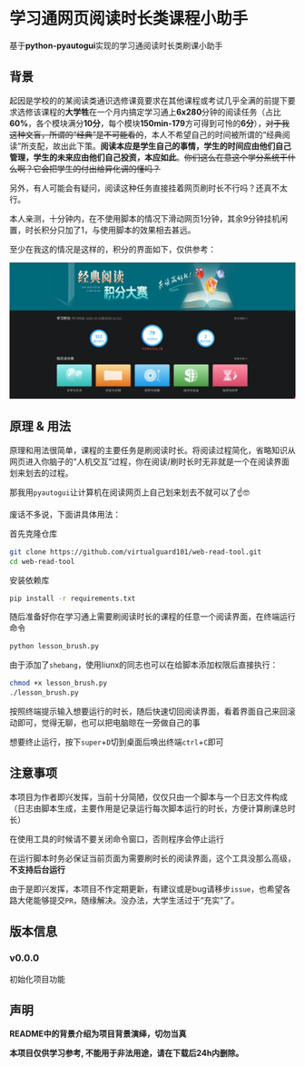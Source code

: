 # 学习通网页阅读时长类课程小助手

基于**python-pyautogui**实现的学习通阅读时长类刷课小助手

## 背景

起因是学校的的某阅读类通识选修课竟要求在其他课程或考试几乎全满的前提下要求选修该课程的**大学牲**在一个月内搞定学习通上**6x280**分钟的阅读任务（占比**60%**，各个模块满分**10分**，每个模块**150min-179**方可得到可怜的**6分**），~~对于我这种文盲，所谓的“经典”是不可能看的~~，本人不希望自己的时间被所谓的“经典阅读”所支配，故出此下策。**阅读本应是学生自己的事情，学生的时间应由他们自己管理，学生的未来应由他们自己投资，本应如此**。~~你们这么在意这个学分系统干什么啊？它会把学生的付出给异化调的懂吗？~~

另外，有人可能会有疑问，阅读这种任务直接挂着网页刷时长不行吗？还真不太行。

本人亲测，十分钟内，在不使用脚本的情况下滑动网页1分钟，其余9分钟挂机闲置，时长积分只加了1，与使用脚本的效果相去甚远。

至少在我这的情况是这样的，积分的界面如下，仅供参考：

![grade-demo](https://github.com/virtualguard101/web-read-tool/blob/main/demo0.png?raw=true)

## 原理 & 用法

原理和用法很简单，课程的主要任务是刷阅读时长。将阅读过程简化，省略知识从网页进入你脑子的“人机交互”过程，你在阅读/刷时长时无非就是一个在阅读界面划来划去的过程。

那我用`pyautogui`让计算机在阅读网页上自己划来划去不就可以了☝🤓

废话不多说，下面讲具体用法：

首先克隆仓库
```bash
git clone https://github.com/virtualguard101/web-read-tool.git
cd web-read-tool
```

安装依赖库
```bash
pip install -r requirements.txt
```

随后准备好你在学习通上需要刷阅读时长的课程的任意一个阅读界面，在终端运行命令
```bash
python lesson_brush.py
```

由于添加了`shebang`，使用liunx的同志也可以在给脚本添加权限后直接执行：
```bash
chmod +x lesson_brush.py
./lesson_brush.py
```

按照终端提示输入想要运行的时长，随后快速切回阅读界面，看着界面自己来回滚动即可，觉得无聊，也可以把电脑晾在一旁做自己的事

想要终止运行，按下`super`+`D`切到桌面后唤出终端`ctrl`+`C`即可

## 注意事项

本项目为作者即兴发挥，当前十分简陋，仅仅只由一个脚本与一个日志文件构成（日志由脚本生成，主要作用是记录运行每次脚本运行的时长，方便计算刷课总时长）

在使用工具的时候请不要关闭命令窗口，否则程序会停止运行

在运行脚本时务必保证当前页面为需要刷时长的阅读界面，这个工具没那么高级，**不支持后台运行**

由于是即兴发挥，本项目不作定期更新，有建议或是bug请移步`issue`，也希望各路大佬能够提交`PR`，随缘解决。没办法，大学生活过于“充实”了。

## 版本信息

### v0.0.0
初始化项目功能

## 声明

**README中的背景介绍为项目背景演绎，切勿当真**

**本项目仅供学习参考, 不能用于非法用途，请在下载后24h内删除。**

